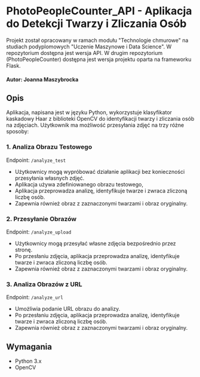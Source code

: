 # PhotoPeopleCounter_API - Aplikacja do Detekcji Twarzy i Zliczania Osób
 Projekt został opracowany w ramach modułu "Technologie chmurowe" na studiach podyplomowych "Uczenie Maszynowe i Data Science". W repozytorium dostępna jest wersja API. W drugim repozytorium (PhotoPeopleCounter) dostępna jest wersja projektu oparta na frameworku Flask.
 
#### Autor: Joanna Maszybrocka

## Opis
Aplikacja, napisana jest w języku Python, wykorzystuje klasyfikator kaskadowy Haar z biblioteki OpenCV do identyfikacji twarzy i zliczania osób na zdjęciach. Użytkownik ma możliwość przesyłania zdjęć na trzy różne sposoby:

### 1. Analiza Obrazu Testowego
Endpoint: `/analyze_test`

- Użytkownicy mogą wypróbować działanie aplikacji bez konieczności przesyłania własnych zdjęć.
- Aplikacja używa zdefiniowanego obrazu testowego,
- Aplikacja przeprowadza analizę, identyfikuje twarze i zwraca zliczoną liczbę osób.
- Zapewnia również obraz z zaznaczonymi twarzami i obraz oryginalny.

### 2. Przesyłanie Obrazów
Endpoint: `/analyze_upload`

- Użytkownicy mogą przesyłać własne zdjęcia bezpośrednio przez stronę.
- Po przesłaniu zdjęcia, aplikacja przeprowadza analizę, identyfikuje twarze i zwraca zliczoną liczbę osób.
- Zapewnia również obraz z zaznaczonymi twarzami i obraz oryginalny.

### 3. Analiza Obrazów z URL
Endpoint: `/analyze_url`

- Umożliwia podanie URL obrazu do analizy.
- Po przesłaniu zdjęcia, aplikacja przeprowadza analizę, identyfikuje twarze i zwraca zliczoną liczbę osób.
- Zapewnia również obraz z zaznaczonymi twarzami i obraz oryginalny.

## Wymagania
- Python 3.x
- OpenCV


